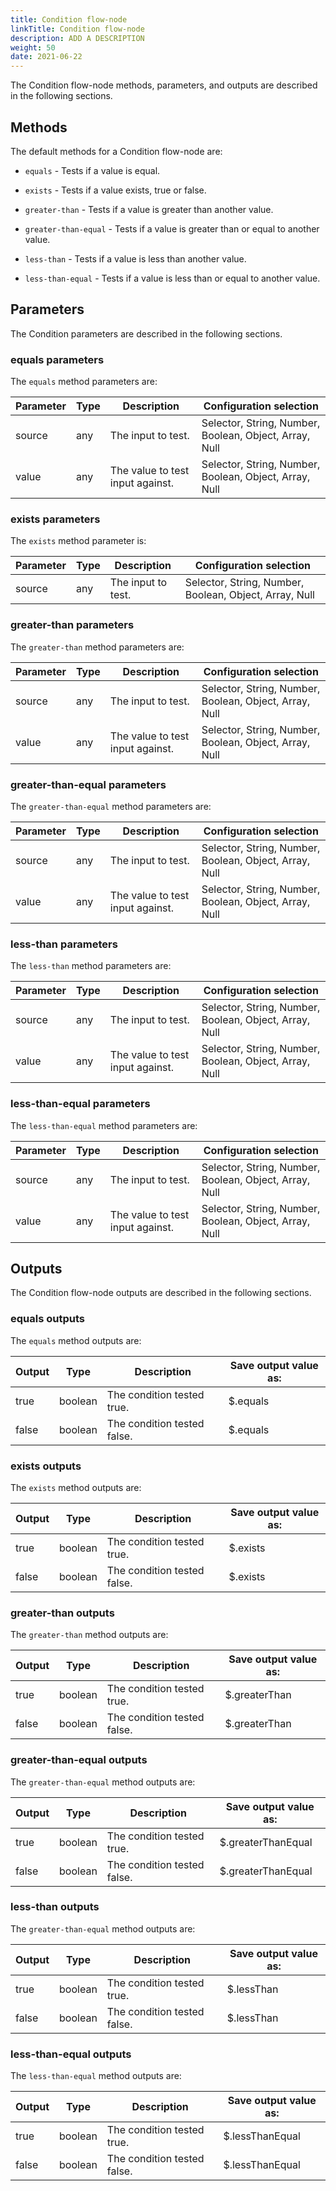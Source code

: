 ```yaml
---
title: Condition flow-node
linkTitle: Condition flow-node
description: ADD A DESCRIPTION
weight: 50
date: 2021-06-22
---
```


The Condition flow-node methods, parameters, and outputs are described in the following sections.

## Methods

The default methods for a Condition flow-node are:

* `equals` - Tests if a value is equal.

* `exists` - Tests if a value exists, true or false.

* `greater-than` - Tests if a value is greater than another value.

* `greater-than-equal` - Tests if a value is greater than or equal to another value.

* `less-than` - Tests if a value is less than another value.

* `less-than-equal` - Tests if a value is less than or equal to another value.

## Parameters

The Condition parameters are described in the following sections.

### equals parameters

The `equals` method parameters are:

| Parameter | Type | Description | Configuration selection |
| --- | --- | --- | --- |
| source | any | The input to test. | Selector, String, Number, Boolean, Object, Array, Null |
| value | any | The value to test input against. | Selector, String, Number, Boolean, Object, Array, Null |

### exists parameters

The `exists` method parameter is:

| Parameter | Type | Description | Configuration selection |
| --- | --- | --- | --- |
| source | any | The input to test. | Selector, String, Number, Boolean, Object, Array, Null |

### greater-than parameters

The `greater-than` method parameters are:

| Parameter | Type | Description | Configuration selection |
| --- | --- | --- | --- |
| source | any | The input to test. | Selector, String, Number, Boolean, Object, Array, Null |
| value | any | The value to test input against. | Selector, String, Number, Boolean, Object, Array, Null |

### greater-than-equal parameters

The `greater-than-equal` method parameters are:

| Parameter | Type | Description | Configuration selection |
| --- | --- | --- | --- |
| source | any | The input to test. | Selector, String, Number, Boolean, Object, Array, Null |
| value | any | The value to test input against. | Selector, String, Number, Boolean, Object, Array, Null |

### less-than parameters

The `less-than` method parameters are:

| Parameter | Type | Description | Configuration selection |
| --- | --- | --- | --- |
| source | any | The input to test. | Selector, String, Number, Boolean, Object, Array, Null |
| value | any | The value to test input against. | Selector, String, Number, Boolean, Object, Array, Null |

### less-than-equal parameters

The `less-than-equal` method parameters are:

| Parameter | Type | Description | Configuration selection |
| --- | --- | --- | --- |
| source | any | The input to test. | Selector, String, Number, Boolean, Object, Array, Null |
| value | any | The value to test input against. | Selector, String, Number, Boolean, Object, Array, Null |

## Outputs

The Condition flow-node outputs are described in the following sections.

### equals outputs

The `equals` method outputs are:

| Output | Type | Description | Save output value as: |
| --- | --- | --- | --- |
| true | boolean | The condition tested true. | $.equals |
| false | boolean | The condition tested false. | $.equals |

### exists outputs

The `exists` method outputs are:

| Output | Type | Description | Save output value as: |
| --- | --- | --- | --- |
| true | boolean | The condition tested true. | $.exists |
| false | boolean | The condition tested false. | $.exists |

### greater-than outputs

The `greater-than` method outputs are:

| Output | Type | Description | Save output value as: |
| --- | --- | --- | --- |
| true | boolean | The condition tested true. | $.greaterThan |
| false | boolean | The condition tested false. | $.greaterThan |

### greater-than-equal outputs

The `greater-than-equal` method outputs are:

| Output | Type | Description | Save output value as: |
| --- | --- | --- | --- |
| true | boolean | The condition tested true. | $.greaterThanEqual |
| false | boolean | The condition tested false. | $.greaterThanEqual |

### less-than outputs

The `greater-than-equal` method outputs are:

| Output | Type | Description | Save output value as: |
| --- | --- | --- | --- |
| true | boolean | The condition tested true. | $.lessThan |
| false | boolean | The condition tested false. | $.lessThan |

### less-than-equal outputs

The `less-than-equal` method outputs are:

| Output | Type | Description | Save output value as: |
| --- | --- | --- | --- |
| true | boolean | The condition tested true. | $.lessThanEqual |
| false | boolean | The condition tested false. | $.lessThanEqual |
